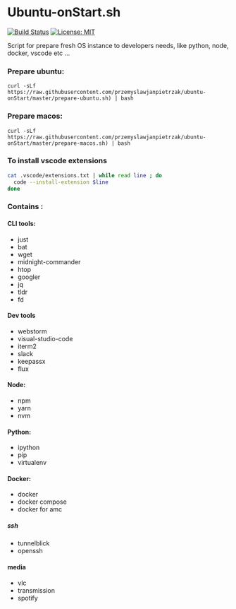 # Ubuntu-onStart.sh

[![Build Status](https://travis-ci.org/przemyslawjanpietrzak/dotfiles.svg?branch=master)](https://travis-ci.org/przemyslawjanpietrzak/dotfiles)
[![License: MIT](https://img.shields.io/badge/License-MIT-yellow.svg)](https://opensource.org/licenses/MIT)

Script for prepare fresh OS instance to developers needs, like python, node, docker, vscode etc ...

### Prepare ubuntu:

`curl -sLf https://raw.githubusercontent.com/przemyslawjanpietrzak/ubuntu-onStart/master/prepare-ubuntu.sh) | bash`

### Prepare macos:

`curl -sLf https://raw.githubusercontent.com/przemyslawjanpietrzak/ubuntu-onStart/master/prepare-macos.sh) | bash`

### To install vscode extensions
```bash
cat .vscode/extensions.txt | while read line ; do
  code --install-extension $line
done
```

### Contains :

#### CLI tools:
- just
- bat
- wget
- midnight-commander
- htop
- googler
- jq
- tldr
- fd

#### Dev tools
- webstorm
- visual-studio-code
- iterm2
- slack
- keepassx
- flux

#### Node:
- npm
- yarn
- nvm

#### Python:
- ipython
- pip
- virtualenv

#### Docker:
- docker
- docker compose
- docker for amc

##### ssh
- tunnelblick
- openssh

#### media
- vlc
- transmission
- spotify